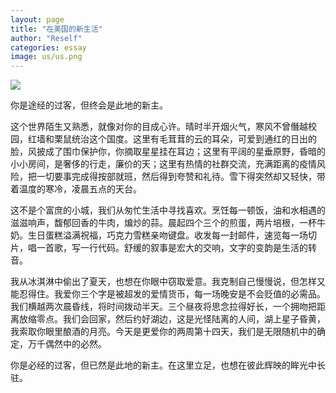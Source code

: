 ```yaml
---
layout: page
title: "在美国的新生活"
author: "Reself"
categories: essay
image: us/us.png
---
```


![](../assets/img/us/us.jpg)

你是途经的过客，但终会是此地的新主。

这个世界陌生又熟悉，就像对你的目成心许。晴时半开烟火气，寒风不曾僭越校园，红墙和栗鼠统治这个国度。这里有毛茸茸的云的耳朵，可爱到通红的日出的脸，风披成了围巾保护你，你摘取星星挂在耳边；这里有平阔的星垂原野，昏暗的小小房间，是奢侈的行走，廉价的天；这里有热情的社群交流，充满距离的疫情风险，把一切要事完成得按部就班，然后得到夸赞和礼待。雪下得突然却又轻快，带着温度的寒冷，凌晨五点的天台。

这不是个富庶的小城，我们从匆忙生活中寻找喜欢。烹饪每一顿饭，油和水相遇的滋滋响声，馥郁回香的牛肉，煸炒的蒜。晨起四个三个的煎蛋，两片培根，一杯牛奶。生日蛋糕溢满祝福，巧克力雪糕亲吻键盘。收发每一封邮件，速览每一场切片，唱一首歌，写一行代码。舒缓的叙事是宏大的交响，文字的变韵是生活的转音。

我从冰淇淋中偷出了夏天，也想在你眼中窃取爱意。我克制自己慢慢说，但怎样又能忍得住。我爱你三个字是被超发的爱情货币，每一场晚安是不会贬值的必需品。我们横越两次晨昏线，将时间拨动半天。三个昼夜将思念拉得好长，一个拥吻把距离放缩零点。我们会回家，然后约好湖边，这是光怪陆离的人间，湖上星子昏黄，我索取你眼里酿酒的月亮。今天是更爱你的两周第十四天，我们是无限随机中的确定，万千偶然中的必然。

你是必经的过客，但已然是此地的新主。在这里立足，也想在彼此辉映的眸光中长驻。